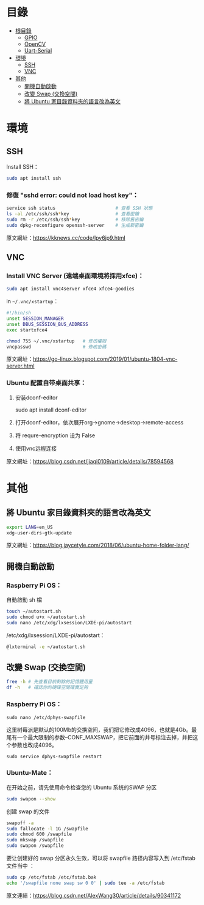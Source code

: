 # 目錄
* [根目錄](https://github.com/kkldream/Linux-Note)
    * [GPIO](GPIO)
    * [OpenCV](OpenCV)
    * [Uart-Serial](Uart-Serial)
* [環境](#環境)
    * [SSH](#SSH)
    * [VNC](#VNC)
* [其他](#其他)
    * [開機自動啟動](#開機自動啟動)
    * [改變 Swap (交換空間)](#改變-Swap-(交換空間))
    * [將 Ubuntu 家目錄資料夾的語言改為英文](#將-Ubuntu-家目錄資料夾的語言改為英文)
# 環境
## SSH
Install SSH：
```sh
sudo apt install ssh
```
### 修復 "sshd error: could not load host key"：
```sh
service ssh status                      # 查看 SSH 狀態
ls -al /etc/ssh/ssh*key                 # 查看密鑰
sudo rm -r /etc/ssh/ssh*key             # 移除舊密鑰
sudo dpkg-reconfigure openssh-server    # 生成新密鑰
```
原文網址：https://kknews.cc/code/lpy6jp9.html

## VNC
### Install VNC Server (遠端桌面環境將採用xfce)：
```sh
sudo apt install vnc4server xfce4 xfce4-goodies
```
in `~/.vnc/xstartup`：
```sh
#!/bin/sh
unset SESSION_MANAGER
unset DBUS_SESSION_BUS_ADDRESS
exec startxfce4 
```
```sh
chmod 755 ~/.vnc/xstartup   # 修改權限
vncpasswd                   # 修改密碼
```
原文網址：https://go-linux.blogspot.com/2019/01/ubuntu-1804-vnc-server.html
### Ubuntu 配置自带桌面共享：
1. 安装dconf-editor

    sudo apt install dconf-editor
2. 打开dconf-editor，依次展开org->gnome->desktop->remote-access

3. 将 requre-encryption 设为 False
4. 使用vnc远程连接

原文網址：https://blog.csdn.net/jiaqi0109/article/details/78594568

# 其他
## 將 Ubuntu 家目錄資料夾的語言改為英文
```sh
export LANG=en_US
xdg-user-dirs-gtk-update
```
原文網址：https://blog.jaycetyle.com/2018/06/ubuntu-home-folder-lang/

## 開機自動啟動
### Raspberry Pi OS：
自動啟動 sh 檔
```sh
touch ~/autostart.sh
sudo chmod u+x ~/autostart.sh
sudo nano /etc/xdg/lxsession/LXDE-pi/autostart
```
/etc/xdg/lxsession/LXDE-pi/autostart：
```sh
@lxterminal -e ~/autostart.sh
```

## 改變 Swap (交換空間)
```sh
free -h # 先查看目前剩餘的記憶體用量
df -h   # 確認你的硬碟空間確實足夠
```
### Raspberry Pi OS：
    sudo nano /etc/dphys-swapfile

这里树莓派是默认的100Mb的交换空间，我们把它修改成4096，也就是4Gb。最尾有一个最大限制的参数–CONF_MAXSWAP，把它前面的井号标注去掉，并把这个参数也改成4096。

    sudo service dphys-swapfile restart

### Ubuntu-Mate：
在开始之前，请先使用命令检查您的 Ubuntu 系统的SWAP 分区
```sh
sudo swapon --show
```
创建 swap 的文件
```sh
swapoff -a
sudo fallocate -l 1G /swapfile
sudo chmod 600 /swapfile
sudo mkswap /swapfile
sudo swapon /swapfile
```
要让创建好的 swap 分区永久生效，可以将 swapfile 路径内容写入到 /etc/fstab 文件当中 ：
```sh
sudo cp /etc/fstab /etc/fstab.bak
echo '/swapfile none swap sw 0 0' | sudo tee -a /etc/fstab
```
原文連結：https://blog.csdn.net/AlexWang30/article/details/90341172
